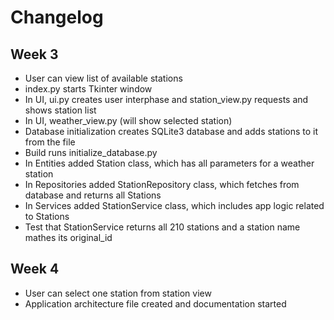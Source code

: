 # Changelog
## Week 3

- User can view list of available stations
- index.py starts Tkinter window
- In UI, ui.py creates user interphase and station_view.py requests and shows station list
- In UI, weather_view.py (will show selected station)
- Database initialization creates SQLite3 database and adds stations to it from the file
- Build runs initialize_database.py
- In Entities added Station class, which has all parameters for a weather station
- In Repositories added StationRepository class, which fetches from database and returns all Stations
- In Services added StationService class, which includes app logic related to Stations
- Test that StationService returns all 210 stations and a station name mathes its original_id

## Week 4

- User can select one station from station view
- Application architecture file created and documentation started
